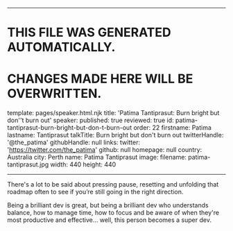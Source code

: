 ----

# THIS FILE WAS GENERATED AUTOMATICALLY.
# CHANGES MADE HERE WILL BE OVERWRITTEN.

template: pages/speaker.html.njk
title: 'Patima Tantiprasut: Burn bright but don''t burn out'
speaker:
  published: true
  reviewed: true
  id: patima-tantiprasut-burn-bright-but-don-t-burn-out
  order: 22
  firstname: Patima
  lastname: Tantiprasut
  talkTitle: Burn bright but don't burn out
  twitterHandle: '@the_patima'
  githubHandle: null
  links:
    twitter: 'https://twitter.com/the_patima'
    github: null
    homepage: null
  country: Australia
  city: Perth
  name: Patima Tantiprasut
  image:
    filename: patima-tantiprasut.jpg
    width: 440
    height: 440

----

There's a lot to be said about pressing pause, resetting and unfolding that
roadmap often to see if you’re still going in the right direction. 

Being a brilliant dev is great, but being a brilliant dev who understands
balance, how to manage time, how to focus and be aware of when they're most
productive and effective… well, this person becomes a super dev. 
